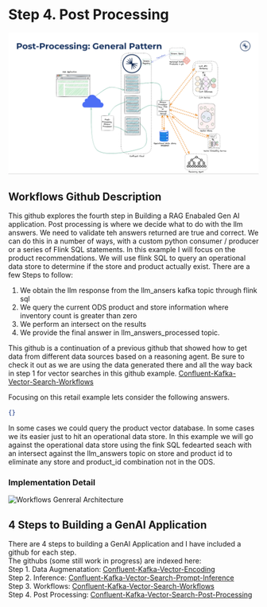 # Step 4. Post Processing

![Inference Implementation Architecture](/files/img/postProcessingGeneral.png)  
   
   
## Workflows Github Description
This github explores the fourth step in Building a RAG Enabaled Gen AI application.  Post processing is where we decide what to do with the llm answers. We need to validate teh answers returned are true and correct. We can do this in a number of ways, with a custom python consumer / producer or a series of Flink SQL statements.  In this example I will focus on the product recommendations.  We will use flink SQL to query an operational data store to determine if the store and product actually exist.  There are a few Steps to follow:   

   1. We obtain the llm response from the llm_ansers kafka topic through flink sql
   2. We query the current ODS product and store information where inventory count is greater than zero
   3. We perform an intersect on the results
   4. We provide the final answer in llm_answers_processed topic.
 
This github is a continuation of a previous github that showed how to get data from different data sources based on a reasoning agent.  Be sure to check it out as we are using the data generated there and all the way back in step 1 for vector searches in this github example. [Confluent-Kafka-Vector-Search-Workflows](https://github.com/brittonlaroche/Confluent-Kafka-Vector-Search-Workflows)   
   
Focusing on this retail example lets consider the following answers.

```json
{}
````  
   
In some cases we could query the product vector database.  In some cases we its easier just to hit an operational data store. In this example we will go against the operational data store using the fink SQL fedearted seach with an intersect against the llm_answers topic on store and product id to eliminate any store and product_id combination not in the ODS.
   
### Implementation Detail
![Workflows Genreral Architecture](/files/img/post_processing.png)  

## 4 Steps to Building a GenAI Application
There are 4 steps to building a GenAI Application and I have included a github for each step.    
The githubs (some still work in progress) are indexed here:   
Step 1. Data Augmenatation: [Confluent-Kafka-Vector-Encoding](https://github.com/brittonlaroche/Confluent-Kafka-Vector-Encoding)   
Step 2. Inference: [Confluent-Kafka-Vector-Search-Prompt-Inference](https://github.com/brittonlaroche/Confluent-Kafka-Vector-Search-Prompt-Inference)   
Step 3. Workflows: [Confluent-Kafka-Vector-Search-Workflows](https://github.com/brittonlaroche/Confluent-Kafka-Vector-Search-Workflows)   
Step 4. Post Processing: [Confluent-Kafka-Vector-Search-Post-Processing](https://github.com/brittonlaroche/Confluent-Kafka-Vector-Search-Post-Processing)   
   
